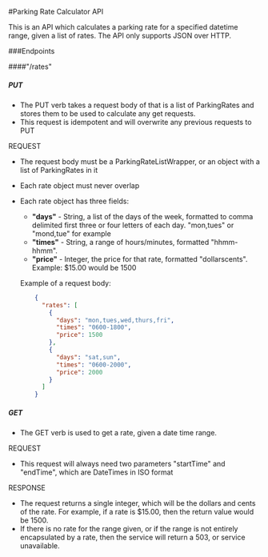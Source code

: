 #Parking Rate Calculator API

This is an API which calculates a parking rate for a specified datetime range, given a list of rates.
The API only supports JSON over HTTP.

###Endpoints

####"/rates"

##### PUT

 - The PUT verb takes a request body of that is a list of ParkingRates and stores them to be used to calculate any get requests.
 - This request is idempotent and will overwrite any previous requests to PUT
 
 REQUEST
 
 - The request body must be a ParkingRateListWrapper, or an object with a list of ParkingRates in it
 - Each rate object must never overlap
 - Each rate object has three fields:
    - **"days"** - String, a list of the days of the week, formatted to comma delimited first three or four letters of each day.
    "mon,tues" or "mond,tue" for example
    - **"times"** - String, a range of hours/minutes, formatted "hhmm-hhmm".
    - **"price"** - Integer, the price for that rate, formatted "dollarscents". Example: $15.00 would be 1500
    
    Example of a request body:
    
    ```json
        {
          "rates": [
            {
              "days": "mon,tues,wed,thurs,fri",
              "times": "0600-1800",
              "price": 1500
            },
            {
              "days": "sat,sun",
              "times": "0600-2000",
              "price": 2000
            }
          ]
        }
    ```
 
 
##### GET
 - The GET verb is used to get a rate, given a date time range.
 
 REQUEST
 - This request will always need two parameters "startTime" and "endTime", which are DateTimes in ISO format
 
 RESPONSE
 - The request returns a single integer, which will be the dollars and cents of the rate. 
 For example, if a rate is $15.00, then the return value would be 1500.
 - If there is no rate for the range given, or if the range is not entirely encapsulated by a rate, then the service will return a 503, or service unavailable.